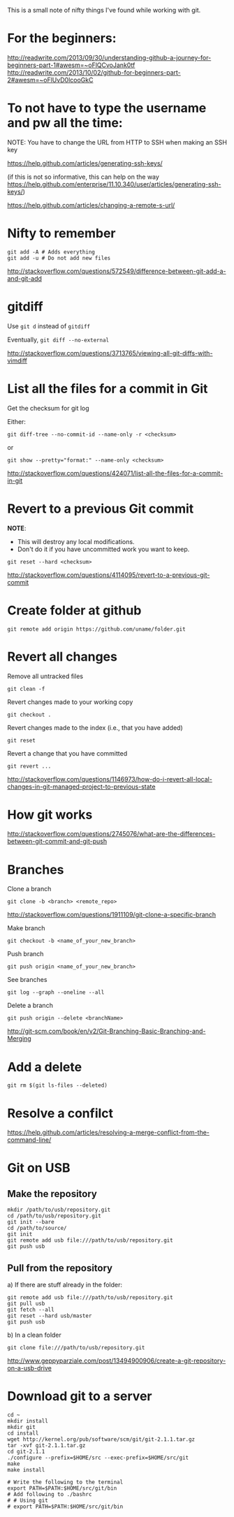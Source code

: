 This is a small note of nifty things I've found while working with git.

# For the beginners:
http://readwrite.com/2013/09/30/understanding-github-a-journey-for-beginners-part-1#awesm=~oFlQCvoJank0tf
http://readwrite.com/2013/10/02/github-for-beginners-part-2#awesm=~oFlUvD0lcooGkC

# To not have to type the username and pw all the time:
NOTE: You have to change the URL from HTTP to SSH when making an SSH key

https://help.github.com/articles/generating-ssh-keys/

(if this is not so informative, this can help on the way
https://help.github.com/enterprise/11.10.340/user/articles/generating-ssh-keys/)

https://help.github.com/articles/changing-a-remote-s-url/

# Nifty to remember
```
git add -A # Adds everything
git add -u # Do not add new files
```
http://stackoverflow.com/questions/572549/difference-between-git-add-a-and-git-add

# gitdiff
Use `git d` instead of `gitdiff`

Eventually, `git diff --no-external`

http://stackoverflow.com/questions/3713765/viewing-all-git-diffs-with-vimdiff

# List all the files for a commit in Git
Get the checksum for git log

Either:
```
git diff-tree --no-commit-id --name-only -r <checksum>
```
or
```
git show --pretty="format:" --name-only <checksum>
```
http://stackoverflow.com/questions/424071/list-all-the-files-for-a-commit-in-git

# Revert to a previous Git commit
**NOTE**:
* This will destroy any local modifications.
* Don't do it if you have uncommitted work you want to keep.
```
git reset --hard <checksum>
```
http://stackoverflow.com/questions/4114095/revert-to-a-previous-git-commit

# Create folder at github
`git remote add origin https://github.com/uname/folder.git`

# Revert all changes
Remove all untracked files

`git clean -f`

Revert changes made to your working copy

`git checkout .`

Revert changes made to the index (i.e., that you have added)

`git reset`

Revert a change that you have committed

`git revert ...`

http://stackoverflow.com/questions/1146973/how-do-i-revert-all-local-changes-in-git-managed-project-to-previous-state

# How git works
http://stackoverflow.com/questions/2745076/what-are-the-differences-between-git-commit-and-git-push

# Branches
Clone a branch

`git clone -b <branch> <remote_repo>`

http://stackoverflow.com/questions/1911109/git-clone-a-specific-branch

Make branch

`git checkout -b <name_of_your_new_branch>`

Push branch

`git push origin <name_of_your_new_branch>`

See branches

`git log --graph --oneline --all`

Delete a branch

`git push origin --delete <branchName>`

http://git-scm.com/book/en/v2/Git-Branching-Basic-Branching-and-Merging

# Add a delete
`git rm $(git ls-files --deleted)`

# Resolve a confilct
https://help.github.com/articles/resolving-a-merge-conflict-from-the-command-line/

# Git on USB
## Make the repository
```
mkdir /path/to/usb/repository.git
cd /path/to/usb/repository.git
git init --bare
cd /path/to/source/
git init
git remote add usb file:///path/to/usb/repository.git
git push usb
```
## Pull from the repository
a) If there are stuff already in the folder:
```
git remote add usb file:///path/to/usb/repository.git
git pull usb
git fetch --all
git reset --hard usb/master
git push usb
```
b) In a clean folder
```
git clone file:///path/to/usb/repository.git
```
http://www.geppyparziale.com/post/13494900906/create-a-git-repository-on-a-usb-drive

# Download git to a server
```
cd ~
mkdir install
mkdir git
cd install
wget http://kernel.org/pub/software/scm/git/git-2.1.1.tar.gz
tar -xvf git-2.1.1.tar.gz
cd git-2.1.1
./configure --prefix=$HOME/src --exec-prefix=$HOME/src/git
make
make install

# Write the following to the terminal
export PATH=$PATH:$HOME/src/git/bin
# Add following to ./bashrc
# # Using git
# export PATH=$PATH:$HOME/src/git/bin
```
